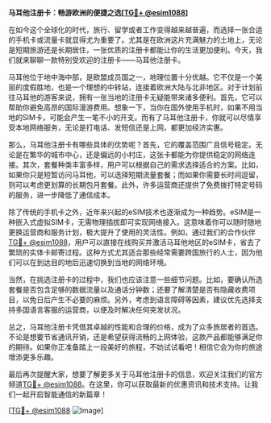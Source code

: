 **马耳他注册卡：畅游欧洲的便捷之选[[TG💪+ @esim1088](https://t.me/s/esim1088)]**

在如今这个全球化的时代，旅行、留学或者工作变得越来越普遍，而选择一张合适的手机卡或流量卡就显得尤为重要了。尤其是在欧洲这片充满魅力的土地上，无论是短期旅游还是长期居住，一张优质的注册卡都能让你的生活更加便利。今天，我们就来聊聊一款特别受欢迎的注册卡——马耳他注册卡。

马耳他位于地中海中部，是欧盟成员国之一，地理位置十分优越。它不仅是一个美丽的度假胜地，也是一个理想的中转站，连接着欧洲大陆与北非地区。对于计划前往马耳他的游客来说，拥有一张当地的注册卡无疑能带来诸多便利。首先，它可以帮助你避免高昂的国际漫游费用。想象一下，当你在国外使用手机时，如果不用当地的SIM卡，可能会产生一笔不小的开支。而有了马耳他注册卡，你就可以尽情享受本地网络服务，无论是打电话、发短信还是上网，都更加经济实惠。

那么，马耳他注册卡有哪些具体的优势呢？首先，它的覆盖范围广且信号稳定。无论是在繁华的城市中心，还是偏远的小村庄，这张卡都能为你提供稳定的网络连接。其次，套餐种类丰富多样，用户可以根据自己的需求选择适合的方案。比如，如果你只是短暂访问马耳他，可以选择短期流量套餐；而如果你需要长时间逗留，则可以考虑更划算的长期包月套餐。此外，许多运营商还提供了免费拨打特定号码的服务，进一步降低了通信成本。

除了传统的手机卡之外，近年来兴起的eSIM技术也逐渐成为一种趋势。eSIM是一种嵌入式虚拟SIM卡，无需物理插拔即可实现网络接入。这意味着你可以随时随地更换运营商和服务计划，极大提升了使用的灵活性。例如，通过我们的合作伙伴[TG💪+ @esim1088](https://t.me/s/esim1088)，用户可以直接在线购买并激活马耳他地区的eSIM卡，省去了繁琐的实体卡邮寄过程。这种方式尤其适合那些经常需要跨国旅行的人士，因为他们可以在到达目的地后迅速切换到当地的网络环境。

当然，在挑选注册卡的过程中，我们也应该注意一些细节问题。比如，要确认所选套餐是否包含足够的数据流量以及通话分钟数；还要了解清楚是否有隐藏收费项目，以免日后产生不必要的麻烦。另外，考虑到语言障碍等因素，建议优先选择支持多国语言客服的运营商，以便及时解决任何突发状况。

总之，马耳他注册卡凭借其卓越的性能和合理的价格，成为了众多旅居者的首选。不论是想要节省通讯开销，还是希望获得流畅的上网体验，这款产品都能够满足你的期待。如果你正准备踏上一段美好的旅程，不妨试试看吧！相信它会为你的旅途增添更多乐趣。

最后再次提醒大家，想要了解更多关于马耳他注册卡的信息，欢迎关注我们的官方频道[TG💪+ @esim1088](https://t.me/s/esim1088)。在这里，你可以获取最新的优惠资讯和技术支持。让我们一起开启智能通信的新篇章！

[[TG💪+ @esim1088](https://t.me/s/esim1088) ![Image](https://i.postimg.cc/4NQfJmqS/Snipaste-2025-05-13-00-14-12.png)]